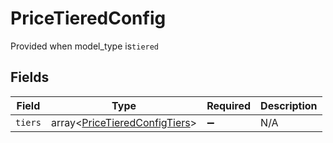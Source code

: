 # PriceTieredConfig

Provided when model_type is`tiered`


## Fields

| Field                                                                          | Type                                                                           | Required                                                                       | Description                                                                    |
| ------------------------------------------------------------------------------ | ------------------------------------------------------------------------------ | ------------------------------------------------------------------------------ | ------------------------------------------------------------------------------ |
| `tiers`                                                                        | array<[PriceTieredConfigTiers](../../models/shared/PriceTieredConfigTiers.md)> | :heavy_minus_sign:                                                             | N/A                                                                            |
